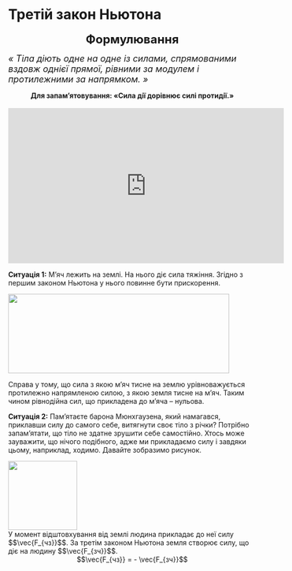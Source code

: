 # Третiй закон Ньютона<div align="center"><span class="p1"><b><font size="5">Формулювання</font></b></span></div><font size="4"><i><div class="space">« Тiла дiють одне на одне iз силами, спрямованими вздовж однiєї прямої, рiвними за модулем i протилежними за напрямком. »</div></i></font><div align="center" class="space"><b>Для запам’ятовування: <span class="p1">«Cила дiї дорiвнює силi протидiї.»</span></b></div><br><div class="space"><div class="fluidMedia"><iframe width="560" height="315" src="https://www.youtube.com/embed/rZuJiU74prk" frameborder="0" allowfullscreen></iframe></div></div><p class="p3"><div class="space"><b>Ситуацiя 1:</b> М’яч лежить на землi. На нього дiє сила тяжiння. Згiдно з першим законом Ньютона у нього повинне бути прискорення.</div></p><div class="space"><img class="image" width="449" height="161" src="https://rawgit.com/chudaol/ed-era-book-physics/master/images/chapter_4/9.png"></div>Справа у тому, що сила з якою м’яч тисне на землю урiвноважується протилежно напрямленою силою, з якою земля тисне на м’яч. Таким чином рiвнодiйна сил, що прикладена до м’яча – нульова.<p class="p3"><div class="space"><b>Ситуацiя 2:</b> Пам’ятаєте барона Мюнхгаузена, який намагався, приклавши силу до самого себе, витягнути своє тiло з рiчки? Потрiбно запам’ятати, що тiло не здатне зрушити себе самостiйно. Хтось може зауважити, що нiчого подiбного, адже миприкладаємо силу i завдяки цьому, наприклад, ходимо. Давайте зобразимо рисунок.</div></p><div class="space"><img class="image" width="140" height="140" src="https://rawgit.com/chudaol/ed-era-book-physics/master/images/chapter_4/10.png"></div><div class="space">У момент вiдштовхування вiд землi людина прикладає до неї силу $$\vec{F_{чз}}$$. За третiм законом Ньютона земля створює силу, що дiє на людину $$\vec{F_{зч}}$$.</div><div align="center">$$\vec{F_{чз}} = - \vec{F_{зч}}$$</div>